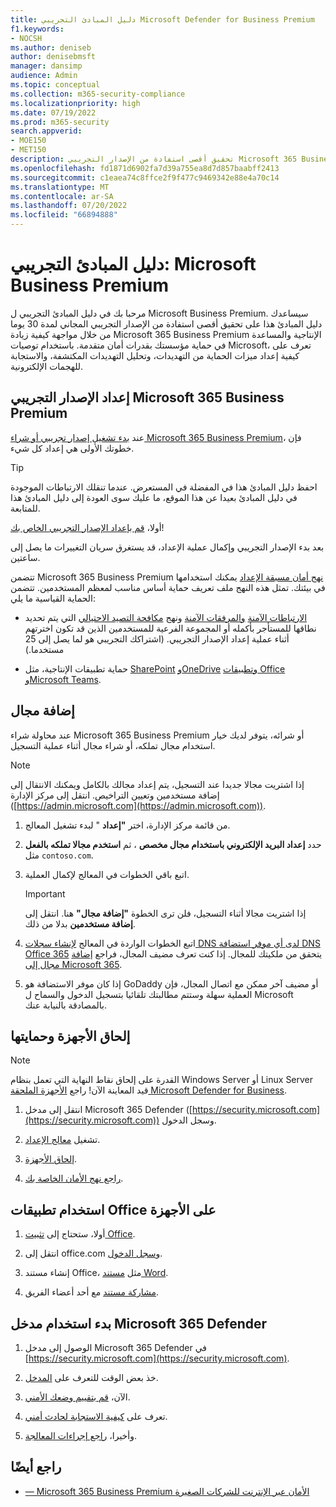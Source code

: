 ```yaml
---
title: دليل المبادئ التجريبي Microsoft Defender for Business Premium
f1.keywords:
- NOCSH
ms.author: deniseb
author: denisebmsft
manager: dansimp
audience: Admin
ms.topic: conceptual
ms.collection: m365-security-compliance
ms.localizationpriority: high
ms.date: 07/19/2022
ms.prod: m365-security
search.appverid:
- MOE150
- MET150
description: تحقيق أقصى استفادة من الإصدار التجريبي Microsoft 365 Business Premium. جرب بعض من الإنتاجية الرئيسية وقدرات الأمان.
ms.openlocfilehash: fd1871d6902fa7d39a755ea8d7d857baabff2413
ms.sourcegitcommit: c1eaea74c8ffce2f9f477c9469342e88e4a70c14
ms.translationtype: MT
ms.contentlocale: ar-SA
ms.lasthandoff: 07/20/2022
ms.locfileid: "66894888"
---
```

# <a name="trial-playbook-microsoft-business-premium"></a>دليل المبادئ التجريبي: Microsoft Business Premium

مرحبا بك في دليل المبادئ التجريبي ل Microsoft Business Premium. سيساعدك دليل المبادئ هذا على تحقيق أقصى استفادة من الإصدار التجريبي المجاني لمدة 30 يوما من خلال مواجهة كيفية زيادة Microsoft 365 Business Premium الإنتاجية والمساعدة في حماية مؤسستك بقدرات أمان متقدمة. باستخدام توصيات Microsoft، تعرف على كيفية إعداد ميزات الحماية من التهديدات، وتحليل التهديدات المكتشفة، والاستجابة للهجمات الإلكترونية.

## <a name="set-up-the-microsoft-365-business-premium-trial"></a>إعداد الإصدار التجريبي Microsoft 365 Business Premium

عند [بدء تشغيل إصدار تجريبي أو شراء Microsoft 365 Business Premium](get-microsoft-365-business-premium.md)، فإن خطوتك الأولى هي إعداد كل شيء.

> [!TIP]
> احفظ دليل المبادئ هذا في المفضلة في المستعرض. عندما تنقلك الارتباطات الموجودة في دليل المبادئ بعيدا عن هذا الموقع، ما عليك سوى العودة إلى دليل المبادئ هذا للمتابعة.

أولا، [قم بإعداد الإصدار التجريبي الخاص بك](../business-premium/m365bp-setup.md)!

بعد بدء الإصدار التجريبي وإكمال عملية الإعداد، قد يستغرق سريان التغييرات ما يصل إلى ساعتين.

تتضمن Microsoft 365 Business Premium [نهج أمان مسبقة الإعداد](/security/office-365-security/preset-security-policies.md) يمكنك استخدامها في بيئتك. تمثل هذه النهج ملف تعريف حماية أساس مناسب لمعظم المستخدمين. تتضمن الحماية القياسية ما يلي:

- [الارتباطات الآمنة](../security/office-365-security/safe-links.md) [والمرفقات الآمنة](../security/office-365-security/safe-attachments.md) ونهج [مكافحة التصيد الاحتيالي](../security/office-365-security/anti-phishing-protection.md) التي يتم تحديد نطاقها للمستأجر بأكمله أو المجموعة الفرعية للمستخدمين الذين قد تكون اخترتهم أثناء عملية إعداد الإصدار التجريبي. (اشتراكك التجريبي هو لما يصل إلى 25 مستخدما.)

- حماية تطبيقات الإنتاجية، مثل [SharePoint](/sharepoint/introduction) [وOneDrive](/onedrive/one-drive-quickstart-small-business) [وتطبيقات Office](/deployoffice/about-microsoft-365-apps) [وMicrosoft Teams](/microsoftteams/teams-overview).

## <a name="add-a-domain"></a>إضافة مجال

عند محاولة شراء Microsoft 365 Business Premium أو شرائه، يتوفر لديك خيار استخدام مجال تملكه، أو شراء مجال أثناء عملية التسجيل.

> [!NOTE]
> إذا اشتريت مجالا جديدا عند التسجيل، يتم إعداد مجالك بالكامل ويمكنك الانتقال إلى إضافة مستخدمين وتعيين التراخيص. انتقل إلى مركز الإدارة ([https://admin.microsoft.com](https://admin.microsoft.com)).

1. من قائمة مركز الإدارة، اختر **"إعداد** " لبدء تشغيل المعالج.

2. حدد **إعداد البريد الإلكتروني باستخدام مجال مخصص** ، ثم **استخدم مجالا تملكه بالفعل** مثل `contoso.com`.

3. اتبع باقي الخطوات في المعالج لإكمال العملية.

   > [!Important]
   > إذا اشتريت مجالا أثناء التسجيل، فلن ترى الخطوة **"إضافة مجال"** هنا. انتقل إلى **إضافة مستخدمين** بدلا من ذلك.

4. اتبع الخطوات الواردة في المعالج [لإنشاء سجلات DNS لدى أي موفر استضافة DNS Office 365](/microsoft-365/admin/get-help-with-domains/create-dns-records-at-any-dns-hosting-provider) يتحقق من ملكيتك للمجال. إذا كنت تعرف مضيف المجال، فراجع [إضافة مجال إلى Microsoft 365](/microsoft-365/admin/setup/add-domain).

5. إذا كان موفر الاستضافة هو GoDaddy أو مضيف آخر ممكن مع اتصال المجال، فإن العملية سهلة وستتم مطالبتك تلقائيا بتسجيل الدخول والسماح ل Microsoft بالمصادقة بالنيابة عنك.

## <a name="onboard-and-protect-devices"></a>إلحاق الأجهزة وحمايتها

> [!NOTE]
> القدرة على إلحاق نقاط النهاية التي تعمل بنظام Windows Server أو Linux Server قيد المعاينة الآن! راجع [الأجهزة الملحقة Microsoft Defender for Business](../security/defender-business/mdb-onboard-devices.md).

1. انتقل إلى مدخل Microsoft 365 Defender ([https://security.microsoft.com](https://security.microsoft.com)) وسجل الدخول.

2. تشغيل [معالج الإعداد](../security/defender-business/mdb-use-wizard.md).

3. [إلحاق الأجهزة](../security/defender-business/mdb-onboard-devices.md).

4. [راجع نهج الأمان الخاصة بك](../security/defender-business/mdb-configure-security-settings.md).

## <a name="use-office-apps-on-devices"></a>استخدام تطبيقات Office على الأجهزة

1. أولا، ستحتاج إلى [تثبيت Office](m365bp-install-office-apps.md).

2. انتقل إلى office.com [وسجل الدخول](https://support.microsoft.com/office/get-started-at-office-com-91a4ec74-67fe-4a84-a268-f6bdf3da1804).

3. إنشاء مستند Office، مثل [مستند Word](https://support.microsoft.com/office/basic-tasks-in-word-87b3243c-b0bf-4a29-82aa-09a681999fdc).

4. [مشاركة مستند](https://support.microsoft.com/office/share-your-documents-651e1cb9-9a51-46dc-8d32-bdb7d928eedd) مع أحد أعضاء الفريق.

## <a name="start-using-the-microsoft-365-defender-portal"></a>بدء استخدام مدخل Microsoft 365 Defender 

1. الوصول إلى مدخل Microsoft 365 Defender في [https://security.microsoft.com](https://security.microsoft.com).

2. خذ بعض الوقت للتعرف على [المدخل](../security/defender-business/mdb-get-started.md).

3. الآن، [قم بتقييم وضعك الأمني](../security/defender/microsoft-secure-score.md).

4. تعرف على [كيفية الاستجابة لحادث أمني](../security/defender-business/mdb-respond-mitigate-threats.md).

5. وأخيرا، [راجع إجراءات المعالجة](../security/defender-business/mdb-review-remediation-actions.md).

## <a name="see-also"></a>راجع أيضًا

- [&mdash; Microsoft 365 Business Premium الأمان عبر الإنترنت للشركات الصغيرة](index.md)